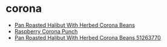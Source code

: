 # corona

 * [Pan Roasted Halibut With Herbed Corona Beans](../../index/p/pan-roasted-halibut-with-herbed-corona-beans-51263770.json)
 * [Raspberry Corona Punch](../../index/r/raspberry-corona-punch.json)
 * [Pan Roasted Halibut With Herbed Corona Beans 51263770](../../index/p/pan-roasted-halibut-with-herbed-corona-beans-51263770.json)
